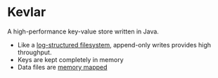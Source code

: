 Kevlar
======

A high-performance key-value store written in Java.

* Like a [log-structured filesystem](http://en.wikipedia.org/wiki/Log-structured_file_system), append-only writes
provides high throughput. 
* Keys are kept completely in memory
* Data files are [memory mapped](http://en.wikipedia.org/wiki/Memory-mapped_file)
